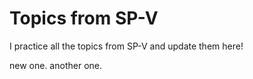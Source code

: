 # Topics from SP-V

I practice all the topics from SP-V and update them here!

new one.
another one.
